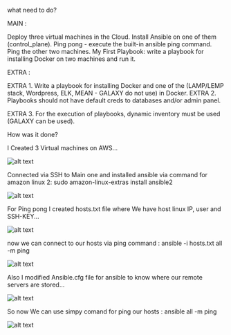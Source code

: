 what need to do?


MAIN : 

Deploy three virtual machines in the Cloud. Install Ansible on one of them (control_plane).
Ping pong - execute the built-in ansible ping command. Ping the other two machines.
My First Playbook: write a playbook for installing Docker on two machines and run it.


EXTRA : 

EXTRA 1. Write a playbook for installing Docker and one of the (LAMP/LEMP stack, Wordpress, ELK, MEAN - GALAXY do not use) in Docker.
EXTRA 2. Playbooks should not have default creds to databases and/or admin panel.

EXTRA 3. For the execution of playbooks, dynamic inventory must be used (GALAXY can be used).








How was it done?


I Created 3 Virtual machines on AWS...

![alt text](https://s3.eu-west-1.amazonaws.com/by.bucket-exadel/t5-2.png)


Connected via SSH to Main one and installed ansible via command for amazon linux 2: sudo amazon-linux-extras install ansible2


![alt text](https://s3.eu-west-1.amazonaws.com/by.bucket-exadel/t5-1.png)



For Ping pong I created hosts.txt file where We have host linux IP, user and SSH-KEY...

![alt text](https://s3.eu-west-1.amazonaws.com/by.bucket-exadel/t5-5.png)


now we can connect to our hosts via ping command : ansible -i hosts.txt all -m ping 


![alt text](https://s3.eu-west-1.amazonaws.com/by.bucket-exadel/t5-4.png)


Also I modified Ansible.cfg file for ansible to know where our remote servers are stored...

![alt text](https://s3.eu-west-1.amazonaws.com/by.bucket-exadel/t5-6.png)


So now We can use simpy comand for ping our hosts : ansible all -m ping


![alt text](https://s3.eu-west-1.amazonaws.com/by.bucket-exadel/t5-7.png)








